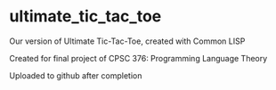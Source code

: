 # ultimate_tic_tac_toe
 Our version of Ultimate Tic-Tac-Toe, created with Common LISP
 
 Created for final project of CPSC 376: Programming Language Theory
 
 Uploaded to github after completion